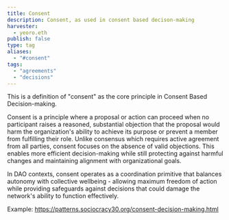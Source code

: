 ```yaml
---
title: Consent
description: Consent, as used in consent based decison-making
harvester: 
  - yeoro.eth
publish: false
type: tag
aliases:
  - "#consent"
tags:
  - "agreements"
  - "decisions"
---
```


This is a definition of "consent" as the core principle in Consent Based Decision-making.

Consent is a principle where a proposal or action can proceed when no participant raises a reasoned, substantial objection that the proposal would harm the organization's ability to achieve its purpose or prevent a member from fulfilling their role. Unlike consensus which requires active agreement from all parties, consent focuses on the absence of valid objections. This enables more efficient decision-making while still protecting against harmful changes and maintaining alignment with organizational goals.

In DAO contexts, consent operates as a coordination primitive that balances autonomy with collective wellbeing - allowing maximum freedom of action while providing safeguards against decisions that could damage the network's ability to function effectively.

Example: 
https://patterns.sociocracy30.org/consent-decision-making.html

